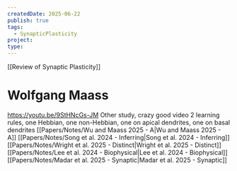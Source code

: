 ```yaml
---
createdDate: 2025-06-22
publish: true
tags:
  - SynapticPlasticity
project: 
type:
---
```

[[Review of Synaptic Plasticity]]
# Wolfgang Maass
https://youtu.be/9StHNcGs-JM
Other study, crazy good video
2 learning rules, one Hebbian, one non-Hebbian, one on apical dendrites, one on basal dendrites
[[Papers/Notes/Wu and Maass 2025 - A|Wu and Maass 2025 - A]]
[[Papers/Notes/Song et al. 2024 - Inferring|Song et al. 2024 - Inferring]]
[[Papers/Notes/Wright et al. 2025 - Distinct|Wright et al. 2025 - Distinct]]
[[Papers/Notes/Lee et al. 2024 - Biophysical|Lee et al. 2024 - Biophysical]]
[[Papers/Notes/Madar et al. 2025 - Synaptic|Madar et al. 2025 - Synaptic]]